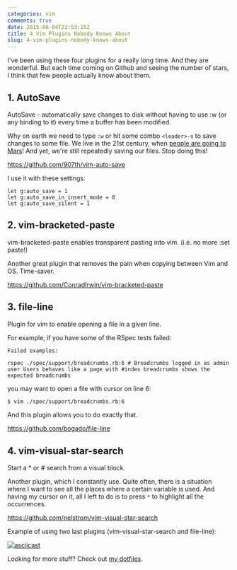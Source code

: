 ```yaml
---
categories: vim
comments: true
date: 2015-06-04T22:53:15Z
title: 4 Vim Plugins Nobody Knows About
slug: 4-vim-plugins-nobody-knows-about
---
```


I've been using these four plugins for a really long time. And they are
wonderful. But each time coming on Github and seeing the number of stars, I
think that few people actually know about them.

<!--more-->

## 1. AutoSave

AutoSave - automatically save changes to disk without having to use :w (or any
binding to it) every time a buffer has been modified.

Why on earth we need to type `:w` or hit some combo `<leader>-s` to save
changes to some file. We live in the 21st century, when [people are going to
Mars](http://www.mars-one.com/)! And yet, we're still repeatedly saving our
files. Stop doing this!

https://github.com/907th/vim-auto-save

I use it with these settings:

```vim
let g:auto_save = 1
let g:auto_save_in_insert_mode = 0
let g:auto_save_silent = 1
```

## 2. vim-bracketed-paste

vim-bracketed-paste enables transparent pasting into vim. (i.e. no more :set paste!)

Another great plugin that removes the pain when copying between Vim and OS. Time-saver.

https://github.com/ConradIrwin/vim-bracketed-paste

## 3. file-line

Plugin for vim to enable opening a file in a given line.

For example, if you have some of the RSpec tests failed:

```
Failed examples:

rspec ./spec/support/breadcrumbs.rb:6 # Breadcrumbs logged in as admin user Users behaves like a page with #index breadcrumbs shows the expected breadcrumbs
```

you may want to open a file with cursor on line 6:

```bash
$ vim ./spec/support/breadcrumbs.rb:6
```

And this plugin allows you to do exactly that.

https://github.com/bogado/file-line

## 4. vim-visual-star-search

Start a * or # search from a visual block.

Another plugin, which I constantly use. Quite often, there is a situation where
I want to see all the places where a certain variable is used. And having my
cursor on it, all I left to do is to press `*` to highlight all the
occurrences.

https://github.com/nelstrom/vim-visual-star-search

Example of using two last plugins (vim-visual-star-search and file-line):

[![asciicast](https://asciinema.org/a/5szdg2zqk0tjg1eb81vjpdmci.png)](https://asciinema.org/a/5szdg2zqk0tjg1eb81vjpdmci?autoplay=1)

Looking for more stuff? Check out [my dotfiles](https://github.com/akalyaev/dotfiles).
